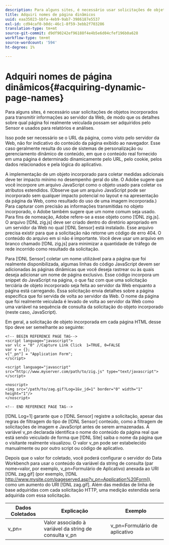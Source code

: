 ```yaml
---
description: Para alguns sites, é necessário usar solicitações de objetos incorporados para transmitir informações ao servidor da Web, de modo que os detalhes sobre qual página foi realmente veiculada possam ser adquiridos pelo Sensor e usados para relatórios e análises.
title: Adquiri nomes de página dinâmicos
uuid: eaa35023-bbfa-4eb9-9ab7-3986187e5537
exl-id: cd94caf0-b0dc-46c1-8f59-3ebb2f703286
translation-type: tm+mt
source-git-commit: d9df90242ef96188f4e4b5e6d04cfef196b0a628
workflow-type: tm+mt
source-wordcount: '594'
ht-degree: 1%

---
```


# Adquiri nomes de página dinâmicos{#acquiring-dynamic-page-names}

Para alguns sites, é necessário usar solicitações de objetos incorporados para transmitir informações ao servidor da Web, de modo que os detalhes sobre qual página foi realmente veiculada possam ser adquiridos pelo Sensor e usados para relatórios e análises.

Isso pode ser necessário se o URL da página, como visto pelo servidor da Web, não for indicativo do conteúdo da página exibido ao navegador. Esse caso geralmente resulta do uso de sistemas de personalização ou gerenciamento dinâmico de conteúdo, em que o conteúdo real fornecido em uma página é determinado dinamicamente pelo URL, pelo cookie, pelos dados relacionados e pela lógica do aplicativo.

A implementação de um objeto incorporado para coletar medidas adicionais deve ter impacto mínimo no desempenho geral do site. O Adobe sugere que você incorpore um arquivo JavaScript como o objeto usado para coletar os atributos estendidos. (Observe que um arquivo JavaScript pode ser incorporado sem qualquer impacto potencial no layout e na apresentação da página da Web, como resultado do uso de uma imagem incorporada.) Para capturar com precisão as informações transmitidas no objeto incorporado, o Adobe também sugere que um nome comum seja usado. Para fins de nomeação, Adobe refere-se a esse objeto como [!DNL zig.js]. O arquivo [!DNL zig.js] deve ser criado dentro do diretório apropriado em um servidor da Web no qual [!DNL Sensor] está instalado. Esse arquivo precisa existir para que a solicitação não retorne um código de erro 404. O conteúdo do arquivo em si não é importante. Você deve usar um arquivo em branco chamado [!DNL zig.js] para minimizar a quantidade de tráfego de rede incorrido como resultado da solicitação.

Para [!DNL Sensor] coletar um nome utilizável para a página que foi realmente disponibilizada, algumas linhas do código JavaScript devem ser adicionadas às páginas dinâmicas que você deseja rastrear ou às quais deseja adicionar um nome de página exclusivo. Esse código incorpora um snippet do JavaScript na página, o que faz com que uma solicitação terciária de objeto incorporado seja feita ao servidor da Web enquanto a página está carregando. Essa solicitação envia detalhes sobre a página específica que foi servida de volta ao servidor da Web. O nome da página que foi realmente veiculada é levado de volta ao servidor da Web como uma variável na sequência de consulta da solicitação do objeto incorporado (neste caso, JavaScript).

Em geral, a solicitação de objeto incorporada em cada página HTML desse tipo deve ser semelhante ao seguinte:

```
<!-- BEGIN REFERENCE PAGE TAG--> 
<script language="javascript"> 
var vlc = "0" //Capture Link Click  1=TRUE, 0=FALSE 
var v = {}; 
v["_pn"] = "Application Form"; 
</script> 
 
<script language="javascript" src=”http://www.myserver.com/path/to/zig.js" type="text/javascript"></script> 
 
<noscript> 
<img src="/path/to/zag.gif?Log=1&v_jd=1" border="0" width="1" height="1"/> 
</noscript> 
 
<!-- END REFERENCE PAGE TAG-->
```

[!DNL Log=1] garante que o  [!DNL Sensor] registre a solicitação, apesar das regras de filtragem do tipo de  [!DNL Sensor] conteúdo, como a filtragem de solicitações de imagem e JavaScript antes de serem armazenadas. A variável v_pn declarada identifica o nome do conteúdo da página real que está sendo veiculado de forma que [!DNL Site] saiba o nome da página que o visitante realmente visualizou. O valor v_pn pode ser estabelecido manualmente ou por outro script ou código de aplicativo.

Depois que o valor for coletado, você poderá configurar o servidor do Data Workbench para usar o conteúdo da variável da string de consulta (par nome=valor, por exemplo, v_pn=Formulário de Aplicativo) anexada ao URI [!DNL zag.gif] (por exemplo, [!DNL http://www.mysite.com/pageserved.asp?v_pn=Application%20Form]), como um aumento do URI [!DNL zag.gif]. Além das medidas de linha de base adquiridas com cada solicitação HTTP, uma medição estendida seria adquirida com essa solicitação.

| Dados Coletados | Explicação | Exemplo |
|---|---|---|
| v_pn= | Valor associado à variável da string de consulta v_pn | v_pn=Formulário de aplicativo |
